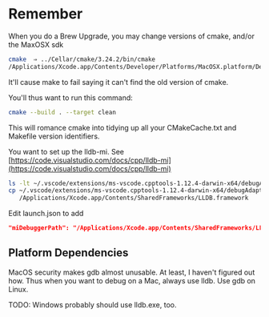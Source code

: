 # Remember

When you do a Brew Upgrade, you may change versions of cmake, and/or the MaxOSX sdk

```zsh
cmake  ⇒ ../Cellar/cmake/3.24.2/bin/cmake
/Applications/Xcode.app/Contents/Developer/Platforms/MacOSX.platform/Developer/SDKs/MacOSX12.3.sdk
```

It'll cause make to fail saying it can't find the old version of cmake.

You'll thus want to run this command:

```zsh
cmake --build . --target clean
```

This will romance cmake into tidying up all your CMakeCache.txt and Makefile version identifiers.

You want to set up the lldb-mi. See
[https://code.visualstudio.com/docs/cpp/lldb-mi](https://code.visualstudio.com/docs/cpp/lldb-mi)

```zsh
ls -lt ~/.vscode/extensions/ms-vscode.cpptools-1.12.4-darwin-x64/debugAdapters/lldb-mi/bin/lldb-mi
cp ~/.vscode/extensions/ms-vscode.cpptools-1.12.4-darwin-x64/debugAdapters/lldb-mi/bin/lldb-mi \
   /Applications/Xcode.app/Contents/SharedFrameworks/LLDB.framework
```

Edit launch.json to add

```json
"miDebuggerPath": "/Applications/Xcode.app/Contents/SharedFrameworks/LLDB.framework/lldb-mi"
```

## Platform Dependencies

MacOS security makes gdb almost unusable. At least, I haven't figured out how. Thus when you want to debug on a Mac, always use lldb. Use gdb on Linux.

TODO: Windows probably should use lldb.exe, too.
